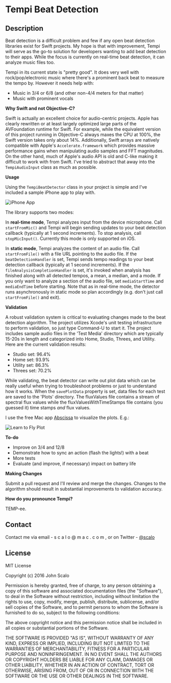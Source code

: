 # Tempi Beat Detection

## Description

Beat detection is a difficult problem and few if any open beat detection libraries exist for Swift projects. My hope is that with improvement, Tempi will serve as the go-to solution for developers wanting to add beat detection to their apps. While the focus is currently on real-time beat detection, it can analyze music files too.

Tempi in its current state is "pretty good". It does very well with rock/pop/electronic music where there's a prominent back beat to measure the tempo by. However it needs help with:

- Music in 3/4 or 6/8 (and other non-4/4 meters for that matter)
- Music with prominent vocals

<b>Why Swift and not Objective-C?</b>


Swift is actually an excellent choice for audio-centric projects. Apple has clearly rewritten or at least largely optimized large parts of the AVFoundation runtime for Swift. For example, while the equivalent version of this project running in Objective-C always maxes the CPU at 100%, the Swift version takes only about 14%. Additionally, Swift arrays are natively compatible with Apple's ```Accelerate.framework``` which provides massive performance gains when manipulating audio samples and FFT magnitudes. On the other hand, much of Apple's audio API is old and C-like making it difficult to work with from Swift. I've tried to abstract that away into the ```TempiAudioInput``` class as much as possible.

<b>Usage</b>


Using the ```TempiBeatDetector``` class in your project is simple and I've included a sample iPhone app to play with.

![iPhone App](https://github.com/jscalo/TempiBeatDetection/blob/master/images/iphone-app.png "iPhone App")

The library supports two modes:

In <b>real-time mode</b>, Tempi analyzes input from the device microphone. Call ```startFromMic()``` and Tempi will begin sending updates to your beat detection callback (typically at 1 second increments). To stop analysis, call ```stopMicInput()```. Currently this mode is only supported on iOS.

In <b>static mode</b>, Tempi analyzes the content of an audio file. Call ```startFromFile()``` with a file URL pointing to the audio file. If the ```beatDetectionHandler``` is set, Tempi sends tempo readings to your beat detection callback (typically at 1 second increments). If the ```fileAnalysisCompletionHandler``` is set, it's invoked when analysis has finished along with all detected tempos, a mean, a median, and a mode. If you only want to analyze a section of the audio file, set ```mediaStartTime``` and ```mediaEndTime``` before starting. Note that as in real-time mode, the detector runs asynchronously in static mode so plan accordingly (e.g. don't just call ```startFromFile()``` and exit).

<b>Validation</b>

A robust validation system is critical to evaluating changes made to the beat detection algorithm. The project utilizes Xcode's unit testing infrastructure to perform validation, so just type Command-U to start it. The project includes sample audio files in the 'Test Media' directory which are typically 15-20s in length and categorized into Home, Studio, Threes, and Utility. Here are the current validation results:

- Studio set: 96.4%
- Home set: 93.9%
- Utility set: 86.3%
- Threes set: 70.2%

While validating, the beat detector can write out plot data which can be really useful when trying to troubleshoot problems or just to understand how it works. When the ```savePlotData``` property is set, data files for each test are saved to the 'Plots' directory. The fluxValues file contains a stream of spectral flux values while the fluxValuesWithTimeStamps file contains (you guessed it) time stamps _and_ flux values.

I use the free Mac app [Abscissa](http://rbruehl.macbay.de) to visualize the plots. E.g.:

![Learn to Fly Plot](https://github.com/jscalo/TempiBeatDetection/blob/master/images/learn-to-fly-plot.png "Learn to Fly Plot")


<b>To-do</b>

- Improve on 3/4 and 12/8
- Demonstrate how to sync an action (flash the lights!) with a beat
- More tests
- Evaluate (and improve, if necessary) impact on battery life

<b>Making Changes</b>

Submit a pull request and I'll review and merge the changes. Changes to the algorithm should result in substantial improvements to validation accuracy.

<b>How do you pronounce Tempi?</b>

TEMP-ee.

## Contact

Contact me via email - s c a l o @ m a c . c o m , or on Twitter - [@scalo](https://twitter.com/intent/user?screen_name=scalo)
## License

MIT License

Copyright (c) 2016 John Scalo

Permission is hereby granted, free of charge, to any person obtaining a copy
of this software and associated documentation files (the "Software"), to deal
in the Software without restriction, including without limitation the rights
to use, copy, modify, merge, publish, distribute, sublicense, and/or sell
copies of the Software, and to permit persons to whom the Software is
furnished to do so, subject to the following conditions:

The above copyright notice and this permission notice shall be included in all
copies or substantial portions of the Software.

THE SOFTWARE IS PROVIDED "AS IS", WITHOUT WARRANTY OF ANY KIND, EXPRESS OR
IMPLIED, INCLUDING BUT NOT LIMITED TO THE WARRANTIES OF MERCHANTABILITY,
FITNESS FOR A PARTICULAR PURPOSE AND NONINFRINGEMENT. IN NO EVENT SHALL THE
AUTHORS OR COPYRIGHT HOLDERS BE LIABLE FOR ANY CLAIM, DAMAGES OR OTHER
LIABILITY, WHETHER IN AN ACTION OF CONTRACT, TORT OR OTHERWISE, ARISING FROM,
OUT OF OR IN CONNECTION WITH THE SOFTWARE OR THE USE OR OTHER DEALINGS IN THE
SOFTWARE.
